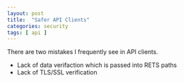 ```yaml
---
layout: post
title:  "Safer API Clients"
categories: security
tags: [ api ]
---
```

There are two mistakes I frequently see in API clients.

- Lack of data verifaction which is passed into RETS paths
- Lack of TLS/SSL verification